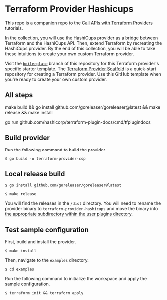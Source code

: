 # Terraform Provider Hashicups

This repo is a companion repo to the [Call APIs with Terraform Providers](https://developer.hashicorp.com/terraform/tutorials/providers) tutorials. 

In the collection, you will use the HashiCups provider as a bridge between Terraform and the HashiCups API. Then, extend Terraform by recreating the HashiCups provider. By the end of this collection, you will be able to take these intuitions to create your own custom Terraform provider. 

Visit the [`boilerplate`](https://github.com/hashicorp/terraform-provider-hashicups/tree/boilerplate) branch of this repository for this Terraform provider's specific starter template. The [Terraform Provider Scaffold](https://github.com/hashicorp/terraform-provider-scaffolding) is a quick-start repository for creating a Terraform provider. Use this GitHub template when you're ready to create your own custom provider.



## All steps
make build &&  go install github.com/goreleaser/goreleaser@latest &&  make release && make install

go run github.com/hashicorp/terraform-plugin-docs/cmd/tfplugindocs


## Build provider

Run the following command to build the provider

```shell
$ go build -o terraform-provider-csp
```

## Local release build

```shell
$ go install github.com/goreleaser/goreleaser@latest
```

```shell
$ make release
```

You will find the releases in the `/dist` directory. You will need to rename the provider binary to `terraform-provider-hashicups` and move the binary into [the appropriate subdirectory within the user plugins directory](https://learn.hashicorp.com/tutorials/terraform/provider-use?in=terraform/providers#install-hashicups-provider).
## Test sample configuration

First, build and install the provider.

```shell
$ make install
```

Then, navigate to the `examples` directory. 

```shell
$ cd examples
```

Run the following command to initialize the workspace and apply the sample configuration.

```shell
$ terraform init && terraform apply
```
